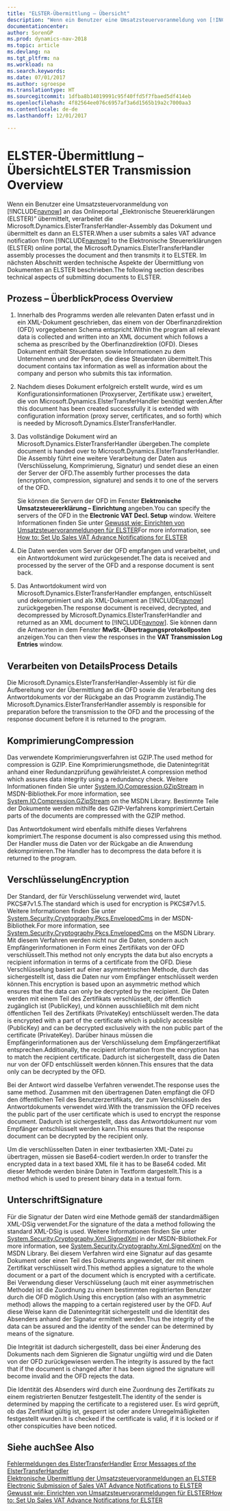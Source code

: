 ```yaml
---
title: "ELSTER-Übermittlung – Übersicht"
description: "Wenn ein Benutzer eine Umsatzsteuervoranmeldung von [!INCLUDE[navnow](../../includes/navnow_md.md)] an das Onlineportal „Elektronische Steuererklärungen (ELSTER)” übermittelt, verarbeitet die Microsoft.Dynamics.ElsterTransferHandler-Assembly das Dokument und übermittelt es dann an ELSTER."
documentationcenter: 
author: SorenGP
ms.prod: dynamics-nav-2018
ms.topic: article
ms.devlang: na
ms.tgt_pltfrm: na
ms.workload: na
ms.search.keywords: 
ms.date: 07/01/2017
ms.author: sgroespe
ms.translationtype: HT
ms.sourcegitcommit: 1dfba8b14019991c95f40ffd5f7fbaed5df414eb
ms.openlocfilehash: 4f82564ee076c6957af3a6d1565b19a2c7000aa3
ms.contentlocale: de-de
ms.lasthandoff: 12/01/2017

---
```

# <a name="elster-transmission-overview"></a><span data-ttu-id="1f9a1-103">ELSTER-Übermittlung – Übersicht</span><span class="sxs-lookup"><span data-stu-id="1f9a1-103">ELSTER Transmission Overview</span></span>
<span data-ttu-id="1f9a1-104">Wenn ein Benutzer eine Umsatzsteuervoranmeldung von [!INCLUDE[navnow](../../includes/navnow_md.md)] an das Onlineportal „Elektronische Steuererklärungen (ELSTER)” übermittelt, verarbeitet die Microsoft.Dynamics.ElsterTransferHandler-Assembly das Dokument und übermittelt es dann an ELSTER.</span><span class="sxs-lookup"><span data-stu-id="1f9a1-104">When a user submits a sales VAT advance notification from [!INCLUDE[navnow](../../includes/navnow_md.md)] to the Elektronische Steuererklärungen (ELSTER) online portal, the Microsoft.Dynamics.ElsterTransferHandler assembly processes the document and then transmits it to ELSTER.</span></span> <span data-ttu-id="1f9a1-105">Im nächsten Abschnitt werden technische Aspekte der Übermittlung von Dokumenten an ELSTER beschrieben.</span><span class="sxs-lookup"><span data-stu-id="1f9a1-105">The following section describes technical aspects of submitting documents to ELSTER.</span></span>  

## <a name="process-overview"></a><span data-ttu-id="1f9a1-106">Prozess – Überblick</span><span class="sxs-lookup"><span data-stu-id="1f9a1-106">Process Overview</span></span>  

1.  <span data-ttu-id="1f9a1-107">Innerhalb des Programms werden alle relevanten Daten erfasst und in ein XML-Dokument geschrieben, das einem von der Oberfinanzdirektion (OFD) vorgegebenen Schema entspricht.</span><span class="sxs-lookup"><span data-stu-id="1f9a1-107">Within the program all relevant data is collected and written into an XML document which follows a schema as prescribed by the Oberfinanzdirektion (OFD).</span></span> <span data-ttu-id="1f9a1-108">Dieses Dokument enthält Steuerdaten sowie Informationen zu dem Unternehmen und der Person, die diese Steuerdaten übermittelt.</span><span class="sxs-lookup"><span data-stu-id="1f9a1-108">This document contains tax information as well as information about the company and person who submits this tax information.</span></span>  
2.  <span data-ttu-id="1f9a1-109">Nachdem dieses Dokument erfolgreich erstellt wurde, wird es um Konfigurationsinformationen (Proxyserver, Zertifikate usw.) erweitert, die von Microsoft.Dynamics.ElsterTransferHandler benötigt werden.</span><span class="sxs-lookup"><span data-stu-id="1f9a1-109">After this document has been created successfully it is extended with configuration information (proxy server, certificates, and so forth) which is needed by Microsoft.Dynamics.ElsterTransferHandler.</span></span>  
3.  <span data-ttu-id="1f9a1-110">Das vollständige Dokument wird an Microsoft.Dynamics.ElsterTransferHandler übergeben.</span><span class="sxs-lookup"><span data-stu-id="1f9a1-110">The complete document is handed over to Microsoft.Dynamics.ElsterTransferHandler.</span></span> <span data-ttu-id="1f9a1-111">Die Assembly führt eine weitere Verarbeitung der Daten aus (Verschlüsselung, Komprimierung, Signatur) und sendet diese an einen der Server der OFD.</span><span class="sxs-lookup"><span data-stu-id="1f9a1-111">The assembly further processes the data (encryption, compression, signature) and sends it to one of the servers of the OFD.</span></span>  

    <span data-ttu-id="1f9a1-112">Sie können die Servern der OFD im Fenster **Elektronische Umsatzsteuererklärung – Einrichtung** angeben.</span><span class="sxs-lookup"><span data-stu-id="1f9a1-112">You can specify the servers of the OFD in the **Electronic VAT Decl. Setup** window.</span></span> <span data-ttu-id="1f9a1-113">Weitere Informationen finden Sie unter [Gewusst wie: Einrichten von Umsatzsteuervoranmeldungen für ELSTER](how-to-set-up-sales-vat-advance-notifications-for-elster.md)</span><span class="sxs-lookup"><span data-stu-id="1f9a1-113">For more information, see [How to: Set Up Sales VAT Advance Notifications for ELSTER](how-to-set-up-sales-vat-advance-notifications-for-elster.md)</span></span>  

4.  <span data-ttu-id="1f9a1-114">Die Daten werden vom Server der OFD empfangen und verarbeitet, und ein Antwortdokument wird zurückgesendet.</span><span class="sxs-lookup"><span data-stu-id="1f9a1-114">The data is received and processed by the server of the OFD and a response document is sent back.</span></span>  
5.  <span data-ttu-id="1f9a1-115">Das Antwortdokument wird von Microsoft.Dynamics.ElsterTransferHandler empfangen, entschlüsselt und dekomprimiert und als XML-Dokument an [!INCLUDE[navnow](../../includes/navnow_md.md)] zurückgegeben.</span><span class="sxs-lookup"><span data-stu-id="1f9a1-115">The response document is received, decrypted, and decompressed by Microsoft.Dynamics.ElsterTransferHandler and returned as an XML document to [!INCLUDE[navnow](../../includes/navnow_md.md)].</span></span> <span data-ttu-id="1f9a1-116">Sie können dann die Antworten in dem Fenster **MwSt.-Übertragungsprotokollposten** anzeigen.</span><span class="sxs-lookup"><span data-stu-id="1f9a1-116">You can then view the responses in the **VAT Transmission Log Entries** window.</span></span>  

## <a name="process-details"></a><span data-ttu-id="1f9a1-117">Verarbeiten von Details</span><span class="sxs-lookup"><span data-stu-id="1f9a1-117">Process Details</span></span>  
<span data-ttu-id="1f9a1-118">Die Microsoft.Dynamics.ElsterTransferHandler-Assembly ist für die Aufbereitung vor der Übermittlung an die OFD sowie die Verarbeitung des Antwortdokuments vor der Rückgabe an das Programm zuständig.</span><span class="sxs-lookup"><span data-stu-id="1f9a1-118">The Microsoft.Dynamics.ElsterTransferHandler assembly is responsible for preparation before the transmission to the OFD and the processing of the response document before it is returned to the program.</span></span>  

## <a name="compression"></a><span data-ttu-id="1f9a1-119">Komprimierung</span><span class="sxs-lookup"><span data-stu-id="1f9a1-119">Compression</span></span>  
<span data-ttu-id="1f9a1-120">Das verwendete Komprimierungsverfahren ist GZIP.</span><span class="sxs-lookup"><span data-stu-id="1f9a1-120">The used method for compression is GZIP.</span></span> <span data-ttu-id="1f9a1-121">Eine Komprimierungsmethode, die Datenintegrität anhand einer Redundanzprüfung gewährleistet.</span><span class="sxs-lookup"><span data-stu-id="1f9a1-121">A compression method which assures data integrity using a redundancy check.</span></span> <span data-ttu-id="1f9a1-122">Weitere Informationen finden Sie unter [System.IO.Compression.GZipStream](http://go.microsoft.com/fwlink/?LinkId=200710) in MSDN-Bibliothek.</span><span class="sxs-lookup"><span data-stu-id="1f9a1-122">For more information, see [System.IO.Compression.GZipStream](http://go.microsoft.com/fwlink/?LinkId=200710) on the MSDN Library.</span></span> <span data-ttu-id="1f9a1-123">Bestimmte Teile der Dokumente werden mithilfe des GZIP-Verfahrens komprimiert.</span><span class="sxs-lookup"><span data-stu-id="1f9a1-123">Certain parts of the documents are compressed with the GZIP method.</span></span>  

<span data-ttu-id="1f9a1-124">Das Antwortdokument wird ebenfalls mithilfe dieses Verfahrens komprimiert.</span><span class="sxs-lookup"><span data-stu-id="1f9a1-124">The response document is also compressed using this method.</span></span> <span data-ttu-id="1f9a1-125">Der Handler muss die Daten vor der Rückgabe an die Anwendung dekomprimieren.</span><span class="sxs-lookup"><span data-stu-id="1f9a1-125">The Handler has to decompress the data before it is returned to the program.</span></span>  

## <a name="encryption"></a><span data-ttu-id="1f9a1-126">Verschlüsselung</span><span class="sxs-lookup"><span data-stu-id="1f9a1-126">Encryption</span></span>  
<span data-ttu-id="1f9a1-127">Der Standard, der für Verschlüsselung verwendet wird, lautet PKCS#7v1.5.</span><span class="sxs-lookup"><span data-stu-id="1f9a1-127">The standard which is used for encryption is PKCS#7v1.5.</span></span> <span data-ttu-id="1f9a1-128">Weitere Informationen finden Sie unter [System.Security.Cryptography.Pkcs.EnvelopedCms](http://go.microsoft.com/fwlink/?LinkId=200708) in der MSDN-Bibliothek.</span><span class="sxs-lookup"><span data-stu-id="1f9a1-128">For more information, see [System.Security.Cryptography.Pkcs.EnvelopedCms](http://go.microsoft.com/fwlink/?LinkId=200708) on the MSDN Library.</span></span> <span data-ttu-id="1f9a1-129">Mit diesem Verfahren werden nicht nur die Daten, sondern auch Empfängerinformationen in Form eines Zertifikats von der OFD verschlüsselt.</span><span class="sxs-lookup"><span data-stu-id="1f9a1-129">This method not only encrypts the data but also encrypts a recipient information in terms of a certificate from the OFD.</span></span> <span data-ttu-id="1f9a1-130">Diese Verschlüsselung basiert auf einer asymmetrischen Methode, durch das sichergestellt ist, dass die Daten nur vom Empfänger entschlüsselt werden können.</span><span class="sxs-lookup"><span data-stu-id="1f9a1-130">This encryption is based upon an asymmetric method which ensures that the data can only be decrypted by the recipient.</span></span> <span data-ttu-id="1f9a1-131">Die Daten werden mit einem Teil des Zertifikats verschlüsselt, der öffentlich zugänglich ist (PublicKey), und können ausschließlich mit dem nicht öffentlichen Teil des Zertifikats (PrivateKey) entschlüsselt werden.</span><span class="sxs-lookup"><span data-stu-id="1f9a1-131">The data is encrypted with a part of the certificate which is publicly accessible (PublicKey) and can be decrypted exclusively with the non public part of the certificate (PrivateKey).</span></span> <span data-ttu-id="1f9a1-132">Darüber hinaus müssen die Empfängerinformationen aus der Verschlüsselung dem Empfängerzertifikat entsprechen.</span><span class="sxs-lookup"><span data-stu-id="1f9a1-132">Additionally, the recipient information from the encryption has to match the recipient certificate.</span></span> <span data-ttu-id="1f9a1-133">Dadurch ist sichergestellt, dass die Daten nur von der OFD entschlüsselt werden können.</span><span class="sxs-lookup"><span data-stu-id="1f9a1-133">This ensures that the data only can be decrypted by the OFD.</span></span>  

<span data-ttu-id="1f9a1-134">Bei der Antwort wird dasselbe Verfahren verwendet.</span><span class="sxs-lookup"><span data-stu-id="1f9a1-134">The response uses the same method.</span></span> <span data-ttu-id="1f9a1-135">Zusammen mit den übertragenen Daten empfängt die OFD den öffentlichen Teil des Benutzerzertifikats, der zum Verschlüsseln des Antwortdokuments verwendet wird.</span><span class="sxs-lookup"><span data-stu-id="1f9a1-135">With the transmission the OFD receives the public part of the user certificate which is used to encrypt the response document.</span></span> <span data-ttu-id="1f9a1-136">Dadurch ist sichergestellt, dass das Antwortdokument nur vom Empfänger entschlüsselt werden kann.</span><span class="sxs-lookup"><span data-stu-id="1f9a1-136">This ensures that the response document can be decrypted by the recipient only.</span></span>  

<span data-ttu-id="1f9a1-137">Um die verschlüsselten Daten in einer textbasierten XML-Datei zu übertragen, müssen sie Base64-codiert werden.</span><span class="sxs-lookup"><span data-stu-id="1f9a1-137">In order to transfer the encrypted data in a text based XML file it has to be Base64 coded.</span></span> <span data-ttu-id="1f9a1-138">Mit dieser Methode werden binäre Daten in Textform dargestellt.</span><span class="sxs-lookup"><span data-stu-id="1f9a1-138">This is a method which is used to present binary data in a textual form.</span></span>  

## <a name="signature"></a><span data-ttu-id="1f9a1-139">Unterschrift</span><span class="sxs-lookup"><span data-stu-id="1f9a1-139">Signature</span></span>  
<span data-ttu-id="1f9a1-140">Für die Signatur der Daten wird eine Methode gemäß der standardmäßigen XML-DSig verwendet.</span><span class="sxs-lookup"><span data-stu-id="1f9a1-140">For the signature of the data a method following the standard XML-DSig is used.</span></span> <span data-ttu-id="1f9a1-141">Weitere Informationen finden Sie unter [System.Security.Cryptography.Xml.SignedXml](http://go.microsoft.com/fwlink/?LinkId=200709) in der MSDN-Bibliothek.</span><span class="sxs-lookup"><span data-stu-id="1f9a1-141">For more information, see [System.Security.Cryptography.Xml.SignedXml](http://go.microsoft.com/fwlink/?LinkId=200709) on the MSDN Library.</span></span> <span data-ttu-id="1f9a1-142">Bei diesem Verfahren wird eine Signatur auf das gesamte Dokument oder einen Teil des Dokuments angewendet, der mit einem Zertifikat verschlüsselt wird.</span><span class="sxs-lookup"><span data-stu-id="1f9a1-142">This method applies a signature to the whole document or a part of the document which is encrypted with a certificate.</span></span> <span data-ttu-id="1f9a1-143">Bei Verwendung dieser Verschlüsselung (auch mit einer asymmetrischen Methode) ist die Zuordnung zu einem bestimmten registrierten Benutzer durch die OFD möglich.</span><span class="sxs-lookup"><span data-stu-id="1f9a1-143">Using this encryption (also with an asymmetric method) allows the mapping to a certain registered user by the OFD.</span></span> <span data-ttu-id="1f9a1-144">Auf diese Weise kann die Datenintegrität sichergestellt und die Identität des Absenders anhand der Signatur ermittelt werden.</span><span class="sxs-lookup"><span data-stu-id="1f9a1-144">Thus the integrity of the data can be assured and the identity of the sender can be determined by means of the signature.</span></span>  

<span data-ttu-id="1f9a1-145">Die Integrität ist dadurch sichergestellt, dass bei einer Änderung des Dokuments nach dem Signieren die Signatur ungültig wird und die Daten von der OFD zurückgewiesen werden.</span><span class="sxs-lookup"><span data-stu-id="1f9a1-145">The integrity is assured by the fact that if the document is changed after it has been signed the signature will become invalid and the OFD rejects the data.</span></span>  

<span data-ttu-id="1f9a1-146">Die Identität des Absenders wird durch eine Zuordnung des Zertifikats zu einem registrierten Benutzer festgestellt.</span><span class="sxs-lookup"><span data-stu-id="1f9a1-146">The identity of the sender is determined by mapping the certificate to a registered user.</span></span> <span data-ttu-id="1f9a1-147">Es wird geprüft, ob das Zertifikat gültig ist, gesperrt ist oder andere Unregelmäßigkeiten festgestellt wurden.</span><span class="sxs-lookup"><span data-stu-id="1f9a1-147">It is checked if the certificate is valid, if it is locked or if other conspicuities have been noticed.</span></span>  

## <a name="see-also"></a><span data-ttu-id="1f9a1-148">Siehe auch</span><span class="sxs-lookup"><span data-stu-id="1f9a1-148">See Also</span></span>  
 <span data-ttu-id="1f9a1-149">[Fehlermeldungen des ElsterTransferHandler](error-messages-of-the-elstertransferhandler.md) </span><span class="sxs-lookup"><span data-stu-id="1f9a1-149">[Error Messages of the ElsterTransferHandler](error-messages-of-the-elstertransferhandler.md) </span></span>  
 <span data-ttu-id="1f9a1-150">[Elektronische Übermittlung der Umsatzsteuervoranmeldungen an ELSTER](electronic-submission-of-sales-vat-advance-notifications-to-elster.md) </span><span class="sxs-lookup"><span data-stu-id="1f9a1-150">[Electronic Submission of Sales VAT Advance Notifications to ELSTER](electronic-submission-of-sales-vat-advance-notifications-to-elster.md) </span></span>  
 [<span data-ttu-id="1f9a1-151">Gewusst wie: Einrichten von Umsatzsteuervoranmeldungen für ELSTER</span><span class="sxs-lookup"><span data-stu-id="1f9a1-151">How to: Set Up Sales VAT Advance Notifications for ELSTER</span></span>](how-to-set-up-sales-vat-advance-notifications-for-elster.md)

